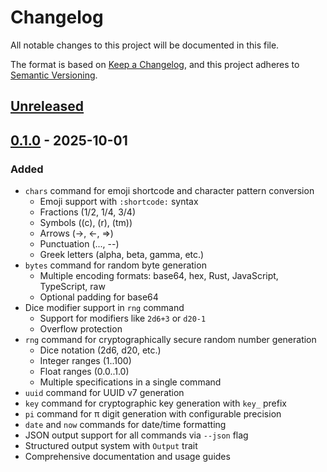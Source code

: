 # Changelog

All notable changes to this project will be documented in this file.

The format is based on [Keep a Changelog](https://keepachangelog.com/en/1.1.0/),
and this project adheres to [Semantic Versioning](https://semver.org/spec/v2.0.0.html).

## [Unreleased]

## [0.1.0] - 2025-10-01

### Added

- `chars` command for emoji shortcode and character pattern conversion
  - Emoji support with `:shortcode:` syntax
  - Fractions (1/2, 1/4, 3/4)
  - Symbols ((c), (r), (tm))
  - Arrows (->, <-, =>)
  - Punctuation (..., --)
  - Greek letters (alpha, beta, gamma, etc.)
- `bytes` command for random byte generation
  - Multiple encoding formats: base64, hex, Rust, JavaScript, TypeScript, raw
  - Optional padding for base64
- Dice modifier support in `rng` command
  - Support for modifiers like `2d6+3` or `d20-1`
  - Overflow protection
- `rng` command for cryptographically secure random number generation
  - Dice notation (2d6, d20, etc.)
  - Integer ranges (1..100)
  - Float ranges (0.0..1.0)
  - Multiple specifications in a single command
- `uuid` command for UUID v7 generation
- `key` command for cryptographic key generation with `key_` prefix
- `pi` command for π digit generation with configurable precision
- `date` and `now` commands for date/time formatting
- JSON output support for all commands via `--json` flag
- Structured output system with `Output` trait
- Comprehensive documentation and usage guides

[unreleased]: https://github.com/theroyalwhee0/giv/compare/v0.1.0...HEAD
[0.1.0]: https://github.com/theroyalwhee0/giv/releases/tag/v0.1.0
